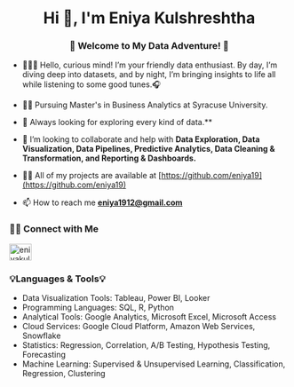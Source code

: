 <h1 align="center">Hi 👋, I'm Eniya Kulshreshtha</h1>
<h3 align="center">🎉 Welcome to My Data Adventure! 🚀</h3>

- 👩🏻‍💻 Hello, curious mind! I’m your friendly data enthusiast. By day, I’m diving deep into datasets, and by night, I’m bringing insights to life  all while listening to some good tunes.🎧
  
- 👩‍💻 Pursuing Master's in Business Analytics at Syracuse University.
  
- 🌱 Always looking for exploring every kind of data.**
  
- 👯  I’m looking to collaborate and help with **Data Exploration, Data Visualization, Data Pipelines, Predictive Analytics, Data Cleaning & Transformation, and Reporting & Dashboards.** 
  
- 👨‍💻 All of my projects are available at [https://github.com/eniya19](https://github.com/eniya19)

- 📫 How to reach me **eniya1912@gmail.com**

### 🙌🏻 Connect with Me
<p align="left">
<a href="https://www.linkedin.com/in/eniyakulshreshtha/" target="blank"><img align="center" src="https://raw.githubusercontent.com/rahuldkjain/github-profile-readme-generator/master/src/images/icons/Social/linked-in-alt.svg" alt="eniyakulshreshtha" height="30" width="40" /></a>
</p>

### 💡Languages & Tools💡
- Data Visualization Tools: Tableau, Power BI, Looker 
- Programming Languages: SQL, R, Python 
- Analytical Tools: Google Analytics, Microsoft Excel, Microsoft Access 
- Cloud Services: Google Cloud Platform, Amazon Web Services, Snowflake 
- Statistics: Regression, Correlation, A/B Testing, Hypothesis Testing, Forecasting
- Machine Learning: Supervised & Unsupervised Learning, Classification, Regression, Clustering

